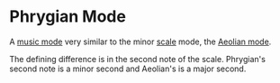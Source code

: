 # Phrygian Mode

A [music mode](music_mode.md) very similar to the minor [scale](scales.md) mode, the [Aeolian mode](aeolian_mode.md).  

The defining difference is in the second note of the scale. Phrygian's second note is a minor second and Aeolian's is a major second.